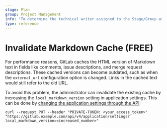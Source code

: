 ```yaml
---
stage: Plan
group: Project Management
info: "To determine the technical writer assigned to the Stage/Group associated with this page, see https://about.gitlab.com/handbook/engineering/ux/technical-writing/#assignments"
type: reference
---
```


# Invalidate Markdown Cache **(FREE)**

For performance reasons, GitLab caches the HTML version of Markdown text
in fields like comments, issue descriptions, and merge request descriptions. These
cached versions can become outdated, such as
when the `external_url` configuration option is changed. Links
in the cached text would still refer to the old URL.

To avoid this problem, the administrator can invalidate the existing cache by
increasing the `local_markdown_version` setting in application settings. This can
be done by [changing the application settings through
the API](../api/settings.md#change-application-settings):

```shell
curl --request PUT --header "PRIVATE-TOKEN: <your_access_token>" "https://gitlab.example.com/api/v4/application/settings?local_markdown_version=<increased_number>"
```
